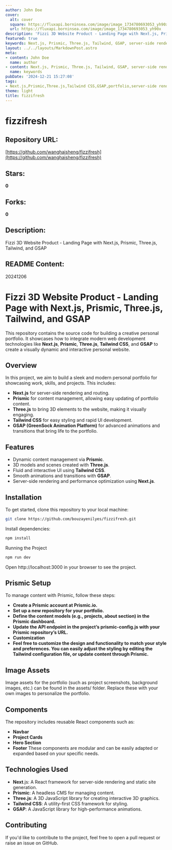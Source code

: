 ```yaml
---
author: John Doe
cover:
  alt: cover
  square: https://fluxapi.borninsea.com/image/image_1734780693053_yh90x
  url: https://fluxapi.borninsea.com/image/image_1734780693053_yh90x
description: 'Fizzi 3D Website Product - Landing Page with Next.js, Prismic, Three.js, Tailwind, and GSAP'
featured: true
keywords: Next.js, Prismic, Three.js, Tailwind, GSAP, server-side rendering, 3D elements, dynamic content management, interactive UI, animations, portfolio, content modeling, Prismic account, repository setup, styling customization, image assets, React components, Navbar, Project Cards, Hero Section, Footer, static site generation
layout: ../../layouts/MarkdownPost.astro
meta:
- content: John Doe
  name: author
- content: Next.js, Prismic, Three.js, Tailwind, GSAP, server-side rendering, 3D elements, dynamic content management, interactive UI, animations, portfolio, content modeling, Prismic account, repository setup, styling customization, image assets, React components, Navbar, Project Cards, Hero Section, Footer, static site generation
  name: keywords
pubDate: '2024-12-21 15:27:08'
tags:
- Next.js,Prismic,Three.js,Tailwind CSS,GSAP,portfolio,server-side rendering,static site generation,Headless CMS,3D graphics,interactive UI,dynamic content management,modular components,slick modern design
theme: light
title: fizzifresh
---
```


# fizzifresh

## Repository URL: 
[https://github.com/wanghaisheng/fizzifresh](https://github.com/wanghaisheng/fizzifresh)

## Stars: 
**0**

## Forks: 
**0**

## Description: 
Fizzi 3D Website Product - Landing Page with Next.js, Prismic, Three.js, Tailwind, and GSAP

## README Content: 
20241206

# Fizzi 3D Website Product - Landing Page with Next.js, Prismic, Three.js, Tailwind, and GSAP

This repository contains the source code for building a creative personal portfolio. It showcases how to integrate modern web development technologies like **Next.js**, **Prismic**, **Three.js**, **Tailwind CSS**, and **GSAP** to create a visually dynamic and interactive personal website.

## Overview

In this project, we aim to build a sleek and modern personal portfolio for showcasing work, skills, and projects. This includes:
- **Next.js** for server-side rendering and routing.
- **Prismic** for content management, allowing easy updating of portfolio content.
- **Three.js** to bring 3D elements to the website, making it visually engaging.
- **Tailwind CSS** for easy styling and rapid UI development.
- **GSAP (GreenSock Animation Platform)** for advanced animations and transitions that bring life to the portfolio.

## Features

- Dynamic content management via **Prismic**.
- 3D models and scenes created with **Three.js**.
- Fluid and interactive UI using **Tailwind CSS**.
- Smooth animations and transitions with **GSAP**.
- Server-side rendering and performance optimization using **Next.js**.

## Installation

To get started, clone this repository to your local machine:

```bash
git clone https://github.com/bouzayenilyes/fizzifresh.git
```
Install dependencies:

```bash 
npm install
```
Running the Project

```bash 
npm run dev
```
Open http://localhost:3000 in your browser to see the project.

## Prismic Setup
To manage content with Prismic, follow these steps:

- **Create a Prismic account at Prismic.io.**
- **Set up a new repository for your portfolio.**
- **Define the content models (e.g., projects, about section) in the Prismic dashboard.**
- **Update the API endpoint in the project’s prismic-config.js with your Prismic repository’s URL.**
- **Customization**
- **Feel free to customize the design and functionality to match your style and preferences. You can easily adjust the styling by editing the Tailwind configuration file, or update content through Prismic.**

## Image Assets
Image assets for the portfolio (such as project screenshots, background images, etc.) can be found in the assets/ folder. Replace these with your own images to personalize the portfolio.

## Components
The repository includes reusable React components such as:

- **Navbar**
- **Project Cards**
- **Hero Section**
- **Footer**
These components are modular and can be easily adapted or expanded based on your specific needs.

## Technologies Used
- **Next**.js: A React framework for server-side rendering and static site generation.
- **Prismic**: A headless CMS for managing content.
- **Three.js**: A 3D JavaScript library for creating interactive 3D graphics.
- **Tailwind CSS**: A utility-first CSS framework for styling.
- **GSAP**: A JavaScript library for high-performance animations.
## Contributing
If you'd like to contribute to the project, feel free to open a pull request or raise an issue on GitHub.

